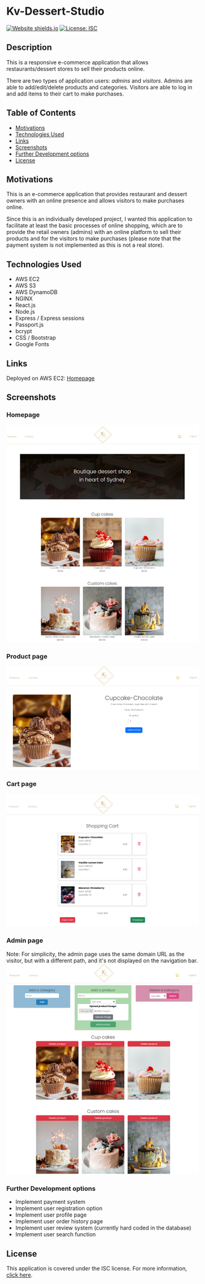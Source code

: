 # Kv-Dessert-Studio

[![Website shields.io](https://img.shields.io/website-up-down-green-red/http/shields.io.svg)](http://shields.io/)
[![License: ISC](https://img.shields.io/badge/License-ISC-blue.svg)](https://opensource.org/licenses/ISC)


## Description 

This is a responsive e-commerce application that allows restaurants/dessert stores to sell their products online.


There are two types of application users: *admins* and *visitors*. Admins are able to add/edit/delete products and categories. Visitors are able to log in and add items to their cart to make purchases.  

## Table of Contents 

- [Motivations](#Motivations)
- [Technologies Used](#Technologies-Used)
- [Links](#Links)
- [Screenshots](#Screenshots)
- [Further Development options](#Further-Development-options)
- [License](#License)


## Motivations 
This is an e-commerce application that provides restaurant and dessert owners with an online presence and allows visitors to make purchases online.


Since this is an individually developed project, I wanted this application to facilitate at least the basic processes of online shopping, which are to provide the retail owners (admins) with an online platform to sell their products and for the visitors to make purchases (please note that the payment system is not implemented as this is not a real store).

## Technologies Used

- AWS EC2
- AWS S3
- AWS DynamoDB
- NGINX
- React.js
- Node.js 
- Express / Express sessions 
- Passport.js
- bcrypt
- CSS / Bootstrap
- Google Fonts

## Links 
Deployed on AWS EC2: [Homepage](http://3.15.220.133/home)

## Screenshots 

### Homepage
![Homepage](client/public/images/readme/readme-home.png)

### Product page 
![Product page](client/public/images/readme/readme-product.png)

### Cart page
![Cart page](client/public/images/readme/readme-cart.png)

### Admin page
Note: For simplicity, the admin page uses the same domain URL as the visitor, but with a different path, and it's not displayed on the navigation bar.
![Admin page](client/public/images/readme/readme-admin.png)

### Further Development options
- Implement payment system
- Implement user registration option
- Implement user profile page
- Implement user order history page
- Implement user review system (currently hard coded in the database)
- Implement user search function

## License 

This application is covered under the ISC license.
For more information, [click here](https://opensource.org/licenses/ISC).
